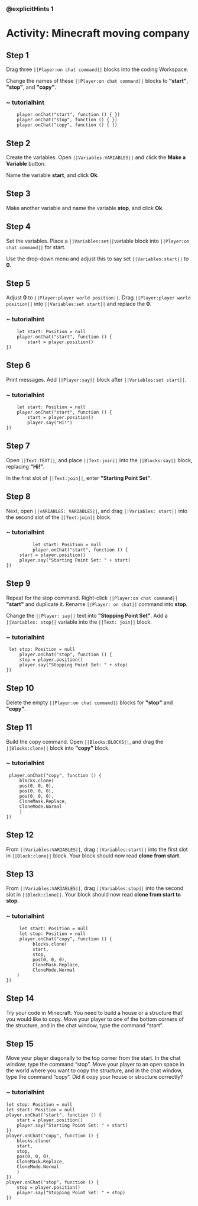  ### @explicitHints 1
 
 # Activity: Minecraft moving company

## Step 1
Drag three ``||Player:on chat command||`` blocks into the coding Workspace.

Change the names of these ``||Player:on chat command||`` blocks to **"start"**, **"stop"**, and **"copy"**.

### ~ tutorialhint
``` blocks
    player.onChat("start", function () { })
    player.onChat("stop", function () { })
    player.onChat("copy", function () { })
```

## Step 2
Create the variables. Open ``||Variables:VARIABLES||`` and click the **Make a Variable** button. 

Name the variable **start**, and click **Ok**.

## Step 3
Make another variable and name the variable **stop**, and click **Ok**.

## Step 4
Set the variables. Place a ``||Variables:set||``variable block into ``||Player:on chat command||`` for start. 

Use the drop-down menu and adjust this to say set ``||Variables:start||`` to **0**.

## Step 5
Adjust **0** to ``||Player:player world position||``. Drag ``||Player:player world position||`` into ``||Variables:set start||`` and replace the **0**.

### ~ tutorialhint
```blocks
    let start: Position = null
    player.onChat("start", function () {
        start = player.position()
})
```
## Step 6
Print messages. Add ``||Player:say||`` block after ``||Variables:set start||``. 

### ~ tutorialhint
``` blocks
    let start: Position = null
    player.onChat("start", function () {
        start = player.position()
        player.say("Hi!")
})
```

## Step 7
Open ``||Text:TEXT||``, and place ``||Text:join||`` into the ``||Blocks:say||`` block, replacing **"Hi!"**.

In the first slot of ``||Text:join||``, enter **"Starting Point Set"**.

## Step 8
Next, open ``||vARIABLES: VARIABLES||``, and drag ``||Variables: start||`` into the second slot of the ``||Text:join||`` block.

### ~ tutorialhint
```blocks
          let start: Position = null
          player.onChat("start", function () {
     start = player.position()
     player.say("Starting Point Set: " + start)
})
```

## Step 9
Repeat for the stop command. Right-click ``||Player:on chat command||`` **"start"** and duplicate it. Rename ``||Player: on chat||`` command into **stop**. 

Change the ``||Player: say||`` text into **"Stopping Point Set"**. Add a ``||Variables: stop||`` variable into the ``||Text: join||`` block. 

### ~ tutorialhint
``` blocks
 let stop: Position = null
     player.onChat("stop", function () {
     stop = player.position()
     player.say("Stopping Point Set: " + stop)
})
```
## Step 10
Delete the empty ``||Player:on chat command||`` blocks for **"stop"** and **"copy"**.

## Step 11
Build the copy command. Open ``||Blocks:BLOCKS||``, and drag the ``||Blocks:clone||`` block into **"copy"** block.

### ~ tutorialhint
``` blocks
 player.onChat("copy", function () {
     blocks.clone(
     pos(0, 0, 0),
     pos(0, 0, 0),
     pos(0, 0, 0),
     CloneMask.Replace,
     CloneMode.Normal
     )
})
```

## Step 12
From ``||Variables:VARIABLES||``, drag ``||Variables:start||`` into  the first slot in ``||Block:clone||`` block. Your block should now read **clone from start**.

## Step 13
From ``||Variables:VARIABLES||``, drag ``||Variables:stop||`` into the second slot in ``||Block:clone||``. Your block should now read **clone from start to stop**.

### ~ tutorialhint
```blocks
     let start: Position = null
     let stop: Position = null
     player.onChat("copy", function () {
          blocks.clone(
          start,
          stop,
          pos(0, 0, 0),
          CloneMask.Replace,
          CloneMode.Normal
    )
})
```

## Step 14
Try your code in Minecraft. You need to build a house or a structure that you would like to copy. Move your player to one of the bottom corners of the structure, and in the chat window, type the command “start”. 

## Step 15
Move your player diagonally to the top corner from the start. In the chat window, type the command “stop”.
Move your player to an open space in the world where you want to copy the structure, and in the chat window, type the command “copy”.
Did it copy your house or structure correctly?

### ~ tutorialhint
``` blocks
let stop: Position = null
let start: Position = null
player.onChat("start", function () {
    start = player.position()
    player.say("Starting Point Set: " + start)
})
player.onChat("copy", function () {
    blocks.clone(
    start,
    stop,
    pos(0, 0, 0),
    CloneMask.Replace,
    CloneMode.Normal
    )
})
player.onChat("stop", function () {
    stop = player.position()
    player.say("Stopping Point Set: " + stop)
})
```
